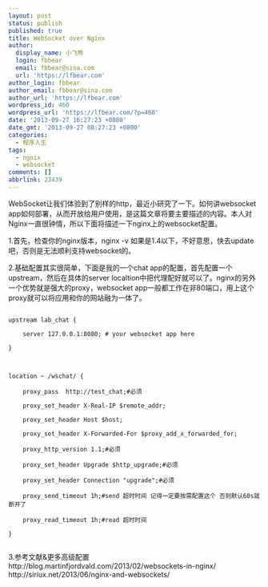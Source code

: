 ```yaml
---
layout: post
status: publish
published: true
title: WebSocket over Nginx
author:
  display_name: 小飞熊
  login: fbbear
  email: fbbear@sina.com
  url: 'https://lfbear.com'
author_login: fbbear
author_email: fbbear@sina.com
author_url: 'https://lfbear.com'
wordpress_id: 460
wordpress_url: 'https://lfbear.com/?p=460'
date: '2013-09-27 16:27:23 +0800'
date_gmt: '2013-09-27 08:27:23 +0800'
categories:
  - 程序人生
tags:
  - ngnix
  - websocket
comments: []
abbrlink: 23439
---
```

<p>WebSocket让我们体验到了别样的http，最近小研究了一下。如何讲websocket app如何部署，从而开放给用户使用，是这篇文章将要主要描述的内容。本人对Nginx一直很钟情，所以下面将描述一下nginx上的websocket配置。</p>
<p>1.首先，检查你的nginx版本，nginx -v 如果是1.4以下，不好意思，快去update吧，否则是无法顺利支持websocket的。</p>
<p>2.基础配置其实很简单，下面是我的一个chat app的配置，首先配置一个upstream，然后在具体的server localtion中把代理配好就可以了。nginx的另外一个优势就是强大的proxy，websocket app一般都工作在非80端口，用上这个proxy就可以将应用和你的网站融为一体了。<br />
<!-- more -->
<code><br />
upstream lab_chat {<br />
    server 127.0.0.1:8080; # your websocket app here<br />
}</p>
<p>location ~ /wschat/ {<br />
    proxy_pass  http://test_chat;#必须<br />
    proxy_set_header X-Real-IP $remote_addr;<br />
    proxy_set_header Host $host;<br />
    proxy_set_header X-Forwarded-For $proxy_add_x_forwarded_for;<br />
    proxy_http_version 1.1;#必须<br />
    proxy_set_header Upgrade $http_upgrade;#必须<br />
    proxy_set_header Connection "upgrade";#必须<br />
    proxy_send_timeout 1h;#send 超时时间 记得一定要按需配置这个 否则默认60s就断开了<br />
    proxy_read_timeout 1h;#read 超时时间<br />
}<br />
</code></p>
<p>3.参考文献&更多高级配置<br />
http://blog.martinfjordvald.com/2013/02/websockets-in-nginx/<br />
http://siriux.net/2013/06/nginx-and-websockets/</p>
